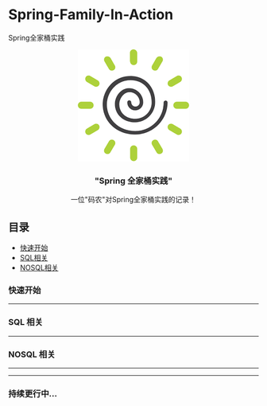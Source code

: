 # Spring-Family-In-Action

Spring全家桶实践

<p align="center">
    <a href="https://github.com/WSharkCoder/Spring-Family-In-Action">
         <img src="IMG/Spring.png" alt="Logo" width="224" height="225"/>
    </a>
    <h3 align="center">"Spring 全家桶实践"</h3>
	<p align="center">
        一位"码农"对Spring全家桶实践的记录！
	</p>
</p>

## 目录

- [快速开始](#快速开始)
- [SQL相关](#SQL相关)
- [NOSQL相关](#NOSQL相关)
### 快速开始

----



### SQL 相关

----



### NOSQL 相关

----

 

---

### 持续更行中...







 

